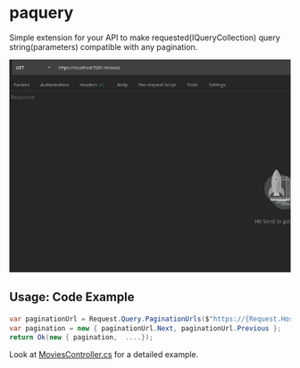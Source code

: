 # paquery
Simple extension for your API to make requested(IQueryCollection) query string(parameters) compatible with any pagination.

![api-response](https://github.com/halilkocaoz/paquery/blob/main/assets/api-response.gif "api-response")

## Usage: Code Example 
```csharp
var paginationUrl = Request.Query.PaginationUrls($"https://{Request.Host}{Request.Path}", totalPageCount, currentPage);
var pagination = new { paginationUrl.Next, paginationUrl.Previous };
return Ok(new { pagination,  ....});
```
Look at [MoviesController.cs](https://github.com/halilkocaoz/paquery/blob/main/Example.WebAPI/Controllers/MoviesController.cs) for a detailed example.
